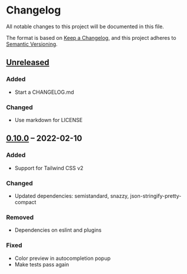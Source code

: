 # Changelog

All notable changes to this project will be documented in this file.

The format is based on [Keep a Changelog](https://keepachangelog.com/en/1.0.0/),
and this project adheres to [Semantic Versioning](https://semver.org/spec/v2.0.0.html).

## [Unreleased]

### Added
- Start a CHANGELOG.md

### Changed
- Use markdown for LICENSE

## [0.10.0] – 2022-02-10

### Added
- Support for Tailwind CSS v2

### Changed
- Updated dependencies: semistandard, snazzy, json-stringify-pretty-compact

### Removed
- Dependencies on eslint and plugins

### Fixed
- Color preview in autocompletion popup
- Make tests pass again


[Unreleased]: https://github.com/toddy15/tailwindcss-autocomplete/compare/v0.10.0...HEAD
[0.10.0]: https://github.com/toddy15/tailwindcss-autocomplete/compare/v0.9.0...v0.10.0
